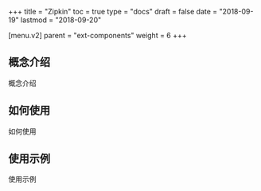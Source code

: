 +++
title = "Zipkin"
toc = true
type = "docs"
draft = false
date = "2018-09-19"
lastmod = "2018-09-20"

[menu.v2]
  parent = "ext-components"
  weight = 6
+++

## 概念介绍

概念介绍

## 如何使用

如何使用

## 使用示例

使用示例
